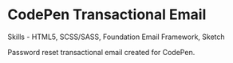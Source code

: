 # CodePen Transactional Email

Skills - HTML5, SCSS/SASS, Foundation Email Framework, Sketch

Password reset transactional email created for CodePen.
